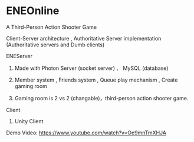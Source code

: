 # ENEOnline
A Third-Person Action Shooter Game

Client-Server architecture , Authoritative Server implementation (Authoritative servers and Dumb clients)

ENEServer

  1. Made with Photon Server (socket server) 、 MySQL (database)

  2. Member system , Friends system , Queue play mechanism , Create gaming room

  3. Gaming room is 2 vs 2 (changable)，third-person action shooter game. 

Client 
  1. Unity Client
  
Demo Video: https://www.youtube.com/watch?v=Oe9mnTmXHJA

